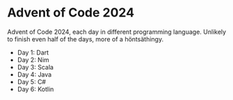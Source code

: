 # Advent of Code 2024

Advent of Code 2024, each day in different programming language. Unlikely to finish even half of the days, more of a höntsäthingy.

- Day 1: Dart
- Day 2: Nim
- Day 3: Scala
- Day 4: Java
- Day 5: C#
- Day 6: Kotlin